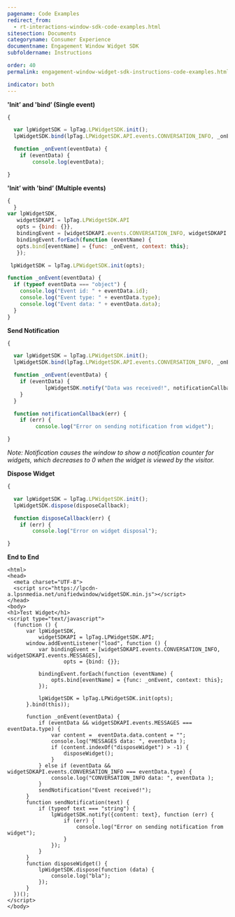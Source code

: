 ```yaml
---
pagename: Code Examples
redirect_from:
  - rt-interactions-window-sdk-code-examples.html
sitesection: Documents
categoryname: Consumer Experience
documentname: Engagement Window Widget SDK
subfoldername: Instructions

order: 40
permalink: engagement-window-widget-sdk-instructions-code-examples.html

indicator: both
---
```


**'Init’ and 'bind’ (Single event)**

```javascript
{

  var lpWidgetSDK = lpTag.LPWidgetSDK.init();
  lpWidgetSDK.bind(lpTag.LPWidgetSDK.API.events.CONVERSATION_INFO, _onEvent, this);

  function _onEvent(eventData) {
    if (eventData) {
        console.log(eventData);

}
```

**'Init’ with 'bind’ (Multiple events)**


```javascript
{
  }
var lpWidgetSDK,
   widgetSDKAPI = lpTag.LPWidgetSDK.API
   opts = {bind: {}},
   bindingEvent = [widgetSDKAPI.events.CONVERSATION_INFO, widgetSDKAPI.events.MESSAGES];
   bindingEvent.forEach(function (eventName) {
   opts.bind[eventName] = {func: _onEvent, context: this};
   });

 lpWidgetSDK = lpTag.LPWidgetSDK.init(opts);

function _onEvent(eventData) {
  if (typeof eventData === "object") {
    console.log("Event id: " + eventData.id);
    console.log("Event type: " + eventData.type);
    console.log("Event data: " + eventData.data);
  }
}
```

**Send Notification**

```javascript
{

  var lpWidgetSDK = lpTag.LPWidgetSDK.init();
  lpWidgetSDK.bind(lpTag.LPWidgetSDK.API.events.CONVERSATION_INFO, _onEvent, this);

  function _onEvent(eventData) {
    if (eventData) {
            lpWidgetSDK.notify("Data was received!", notificationCallback);
    }
  }

  function notificationCallback(err) {
    if (err) {
         console.log("Error on sending notification from widget");

}
```

*Note: Notification causes the window to show a notification counter for widgets, which decreases to 0 when the widget is viewed by the visitor.*

**Dispose Widget**

```javascript
{

  var lpWidgetSDK = lpTag.LPWidgetSDK.init();
  lpWidgetSDK.dispose(disposeCallback);

  function disposeCallback(err) {
    if (err) {
        console.log("Error on widget disposal");

}
```

**End to End**

    <html>
    <head>
      <meta charset="UTF-8">
      <script src="https://lpcdn-a.lpsnmedia.net/unifiedwindow/widgetSDK.min.js"></script>
    </head>
    <body>
    <h1>Test Widget</h1>
    <script type="text/javascript">
      (function () {
          var lpWidgetSDK,
              widgetSDKAPI = lpTag.LPWidgetSDK.API;
          window.addEventListener("load", function () {
              var bindingEvent = [widgetSDKAPI.events.CONVERSATION_INFO, widgetSDKAPI.events.MESSAGES],
                      opts = {bind: {}};

              bindingEvent.forEach(function (eventName) {
                  opts.bind[eventName] = {func: _onEvent, context: this};
              });

              lpWidgetSDK = lpTag.LPWidgetSDK.init(opts);
          }.bind(this));

          function _onEvent(eventData) {
              if (eventData && widgetSDKAPI.events.MESSAGES === eventData.type) {
                  var content =  eventData.data.content = "";
                  console.log("MESSAGES data: ", eventData );
                  if (content.indexOf("disposeWidget") > -1) {
                      disposeWidget();
                  }
              } else if (eventData && widgetSDKAPI.events.CONVERSATION_INFO === eventData.type) {
                  console.log("CONVERSATION_INFO data: ", eventData );
              }
              sendNotification("Event received!");
          }
          function sendNotification(text) {
              if (typeof text === "string") {
                  lpWidgetSDK.notify({content: text}, function (err) {
                      if (err) {
                          console.log("Error on sending notification from widget");
                      }
                  });
              }
          }
          function disposeWidget() {
              lpWidgetSDK.dispose(function (data) {
                  console.log("bla");
              });
          }
      })();
    </script>
    </body>
